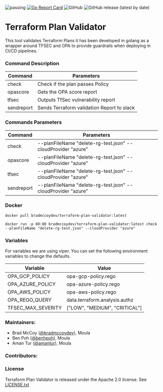 ![passing](https://github.com/bradmccoydev/terraform-plan-validator/actions/workflows/ci.yml/badge.svg) [![Go Report Card](https://goreportcard.com/badge/github.com/bradmccoydev/terraform-plan-validator)](https://goreportcard.com/report/github.com/bradmccoydev/terraform-plan-validator) ![GitHub](https://img.shields.io/github/license/bradmccoydev/terraform-plan-validator) ![GitHub release (latest by date)](https://img.shields.io/github/v/release/bradmccoydev/terraform-plan-validator)

# Terraform Plan Validator
This tool validates Terraform Plans it has been developed in golang as a wrapper around TFSEC and OPA to provide guardrails when deploying in CI/CD pipelines.

### Command Description

| Command | Parameters |
| --- | --- |
| check | Check if the plan passes Policy |
| opascore | Gets the OPA score report |
| tfsec | Outputs TfSec vulnerability report |
| sendreport | Sends Terraform validation Report to slack |

### Commands Parameters

| Command | Parameters |
| --- | --- |
| check | --planFileName "delete-rg-test.json" --cloudProvider "azure" |
| opascore | --planFileName "delete-rg-test.json" --cloudProvider "azure" |
| tfsec | --planFileName "delete-rg-test.json" --cloudProvider "azure" |
| sendreport | --planFileName "delete-rg-test.json" --cloudProvider "azure" |

### Docker
``` 
docker pull bradmccoydev/terraform-plan-validator:latest
```

```
docker run -p 80:80 bradmccoydev/terraform-plan-validator:latest check --planFileName "delete-rg-test.json" --cloudProvider "azure"
```

### Variables

For variables we are using viper. You can set the following environment variables to change the defaults.

| Variable | Value |
| --- | --- |
| OPA_GCP_POLICY | opa-gcp-policy.rego |
| OPA_AZURE_POLICY | opa-azure-policy.rego |
| OPA_AWS_POLICY | opa-aws-policy.rego |
| OPA_REGO_QUERY | data.terraform.analysis.authz |
| TFSEC_MAX_SEVERITY | ["LOW", "MEDIUM", "CRITICAL"] |

### Maintainers:
* Brad McCoy ([@bradmccoydev](https://github.com/bradmccoydev)), Moula
* Ben Poh ([@benhpoh](https://github.com/benhpoh)), Moula
* Aman Tur ([@amantur](https://github.com/amantur)), Moula

### Contributors:

### License

Terraform Plan Validator is released under the Apache 2.0 license. See [LICENSE.txt](https://github.com/bradmccoydev/terraform-plan-validator/blob/main/LICENSE)
